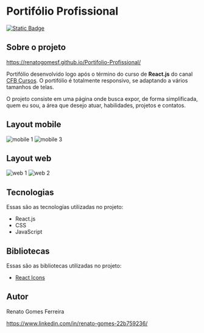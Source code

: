 # Portifólio Profissional

[![Static Badge](https://img.shields.io/badge/Licen%C3%A7a-MIT-green)](https://github.com/renatogomesf/Portifolio-Profissional/blob/main/LICENSE)

## Sobre o projeto

https://renatogomesf.github.io/Portifolio-Profissional/

Portifólio desenvolvido logo após o término do curso de **React.js** do canal [CFB Cursos](https://www.youtube.com/watch?v=1LhX2u6_BJE&list=PLx4x_zx8csUh752BVDGZkxYpY9lS40fyC&index=1&ab_channel=CFBCursos). O portifólio é totalmente responsivo, se adaptando a vários tamanhos de telas.

O projeto consiste em uma página onde busca expor, de forma simplificada, quem eu sou, a área que desejo atuar, habilidades, projetos e contatos.

## Layout mobile

![mobile 1](https://raw.githubusercontent.com/renatogomesf/imagens-projetos/main/imagens/portif%C3%B3lio%20proficional/mobile-1.png) ![mobile 3](https://raw.githubusercontent.com/renatogomesf/imagens-projetos/main/imagens/portif%C3%B3lio%20proficional/mobile-3.png)

## Layout web

![web 1](https://raw.githubusercontent.com/renatogomesf/imagens-projetos/main/imagens/portif%C3%B3lio%20proficional/web-1.png) ![web 2](https://raw.githubusercontent.com/renatogomesf/imagens-projetos/main/imagens/portif%C3%B3lio%20proficional/web-2.png)

## Tecnologias
Essas são as tecnologías utilizadas no projeto:

* React.js
* CSS
* JavaScript

## Bibliotecas
Essas são as bibliotecas utilizadas no projeto:

* [React Icons](https://react-icons.github.io/react-icons/)

## Autor

Renato Gomes Ferreira

https://www.linkedin.com/in/renato-gomes-22b759236/
